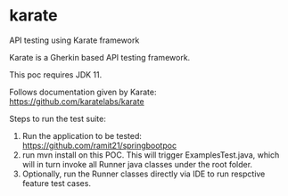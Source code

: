# karate
API testing using Karate framework

Karate is a Gherkin based API testing framework.

This poc requires JDK 11.

Follows documentation given by Karate: https://github.com/karatelabs/karate

Steps to run the test suite:
1. Run the application to be tested: https://github.com/ramit21/springbootpoc
2. run mvn install on this POC. 
   This will trigger ExamplesTest.java, which will in turn invoke all Runner java classes under the root folder.
3. Optionally, run the Runner classes directly via IDE to run respctive feature test cases.   

